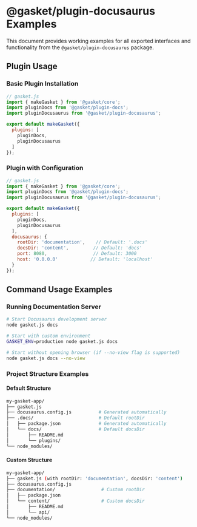 # @gasket/plugin-docusaurus Examples

This document provides working examples for all exported interfaces and functionality from the `@gasket/plugin-docusaurus` package.

## Plugin Usage

### Basic Plugin Installation

```js
// gasket.js
import { makeGasket } from '@gasket/core';
import pluginDocs from '@gasket/plugin-docs';
import pluginDocusaurus from '@gasket/plugin-docusaurus';

export default makeGasket({
  plugins: [
    pluginDocs,
    pluginDocusaurus
  ]
});
```

### Plugin with Configuration

```js
// gasket.js
import { makeGasket } from '@gasket/core';
import pluginDocs from '@gasket/plugin-docs';
import pluginDocusaurus from '@gasket/plugin-docusaurus';

export default makeGasket({
  plugins: [
    pluginDocs,
    pluginDocusaurus
  ],
  docusaurus: {
    rootDir: 'documentation',    // Default: '.docs'
    docsDir: 'content',         // Default: 'docs'
    port: 8080,                 // Default: 3000
    host: '0.0.0.0'            // Default: 'localhost'
  }
});
```

## Command Usage Examples

### Running Documentation Server

```bash
# Start Docusaurus development server
node gasket.js docs

# Start with custom environment
GASKET_ENV=production node gasket.js docs

# Start without opening browser (if --no-view flag is supported)
node gasket.js docs --no-view
```

### Project Structure Examples

#### Default Structure
```bash
my-gasket-app/
├── gasket.js
├── docusaurus.config.js          # Generated automatically
├── .docs/                        # Default rootDir
│   ├── package.json              # Generated automatically
│   └── docs/                     # Default docsDir
│       ├── README.md
│       └── plugins/
└── node_modules/
```

#### Custom Structure
```bash
my-gasket-app/
├── gasket.js (with rootDir: 'documentation', docsDir: 'content')
├── docusaurus.config.js
├── documentation/                 # Custom rootDir
│   ├── package.json
│   └── content/                   # Custom docsDir
│       ├── README.md
│       └── api/
└── node_modules/
```
